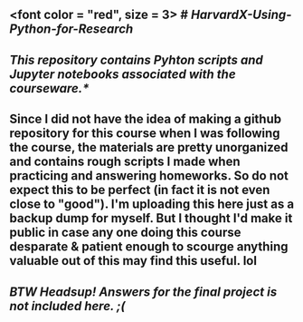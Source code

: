  <font color = "red", size = 3> # _*HarvardX-Using-Python-for-Research*_ </font>
-------------------------------------------------------
## _This repository contains Pyhton scripts and Jupyter notebooks associated with the courseware.*_
**Since I did not have the idea of making a github repository for this course when I was following the course, the materials are pretty unorganized and contains rough scripts I made when practicing and answering homeworks. So do not expect this to be perfect (in fact it is not even close to "good"). I'm uploading this here just as a backup dump for myself. But I thought I'd make it public in case any one doing this course desparate & patient enough to scourge anything valuable out of this may find this useful. lol**
--------------------------------------------------------
## _BTW Headsup! Answers for the final project is not included here. ;(_

